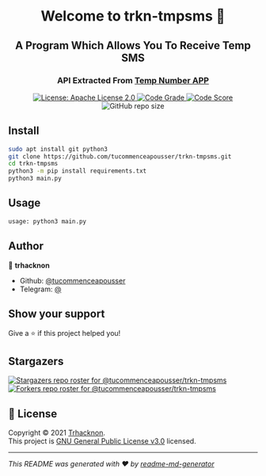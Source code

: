 <h1 align="center">Welcome to trkn-tmpsms 👋</h1>
<h2 align="center">A Program Which Allows You To Receive Temp SMS</h2>
<h3 align="center">API Extracted From <a href='https://play.google.com/store/apps/details?id=com.tempnumber.Temp_Number.Temp_Number' target='_blank'>Temp Number APP</a></h2>
<p align="center">
  <a href="https://raw.githubusercontent.com/tucommenceapousser/trkn-tmpsms/main/LICENSE" target="_blank">
    <img alt="License: Apache License 2.0" src="https://img.shields.io/github/license/tucommenceapousser/trkn-tmpsms?color=green" />
  </a>
  <a href="https://app.codiga.io/public/project/30583/Temp-SMS-Receive/dashboard" target="_blank">
    <img alt="Code Grade" src="https://api.codiga.io/project/30583/status/svg">
  </a>
  <a href="https://app.codiga.io/public/project/30583/Temp-SMS-Receive/dashboard" target="_blank">
    <img alt="Code Score" src="https://api.codiga.io/project/30583/score/svg">
  </a>
  <img alt="GitHub repo size" src="https://img.shields.io/github/repo-size/tucommenceapousser/trkn-tmpsms?color=green">
</p>

## Install

```sh
sudo apt install git python3
git clone https://github.com/tucommenceapousser/trkn-tmpsms.git
cd trkn-tmpsms
python3 -m pip install requirements.txt
python3 main.py
```

## Usage

```sh
usage: python3 main.py
```

## Author

👤 **trhacknon**

* Github: [@tucommenceapousser](https://github.com/tucommenceapousser)
* Telegram: [@](https://t.me/trhacknon)

## Show your support

Give a ⭐️ if this project helped you!

## Stargazers

[![Stargazers repo roster for @tucommenceapousser/trkn-tmpsms](https://reporoster.com/stars/dark/tucommenceapousser/trkn-tmpsms)](https://github.com/tucommenceapousser/trkn-tmpsms/stargazers)
[![Forkers repo roster for @tucommenceapousser/trkn-tmpsms](https://reporoster.com/forks/dark/tucommenceapousser/trkn-tmpsms)](https://github.com/tucommenceapousser/trkn-tmpsms/network/members)

## 📝 License

Copyright © 2021 [Trhacknon](https://github.com/tucommenceapousser).<br />
This project is [GNU General Public License v3.0](https://raw.githubusercontent.com/tucommenceapousser/trkn-tmpsms/main/LICENSE) licensed.

***
_This README was generated with ❤️ by [readme-md-generator](https://github.com/kefranabg/readme-md-generator)_
